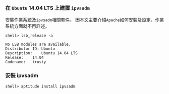 ### 在 `Ubuntu` 14.04 LTS 上建置 `ipvsadm`

安裝作業系統及`ipvsadm`相關套件。
因本文主要介紹`Apache`如何安裝及設定，作業系統方面就不再詳述。

```console
shell> lsb_release -a
```
```
No LSB modules are available.
Distributor ID:	Ubuntu
Description:	Ubuntu 14.04 LTS
Release:	14.04
Codename:	trusty
```
### 安裝 ipvsadm 
```console
shell> aptitude install ipvsadm
```
